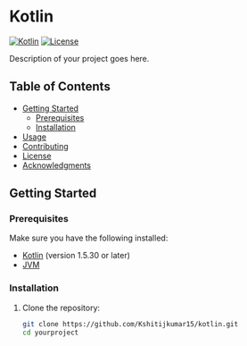 # Kotlin

[![Kotlin](https://img.shields.io/badge/Kotlin-1.5.30-blue.svg)](https://kotlinlang.org/)
[![License](https://img.shields.io/badge/license-MIT-green.svg)](LICENSE)

Description of your project goes here.

## Table of Contents
- [Getting Started](#getting-started)
  - [Prerequisites](#prerequisites)
  - [Installation](#installation)
- [Usage](#usage)
- [Contributing](#contributing)
- [License](#license)
- [Acknowledgments](#acknowledgments)

## Getting Started

### Prerequisites
Make sure you have the following installed:
- [Kotlin](https://kotlinlang.org/docs/tutorials/command-line.html) (version 1.5.30 or later)
- [JVM](https://www.oracle.com/java/technologies/javase-downloads.html)

### Installation
1. Clone the repository:
   ```bash
   git clone https://github.com/Kshitijkumar15/kotlin.git
   cd yourproject
